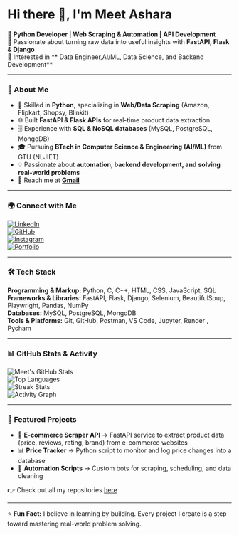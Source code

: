 # Hi there 👋, I'm Meet Ashara  

🔹 **Python Developer | Web Scraping & Automation | API Development**  
🔹 Passionate about turning raw data into useful insights with **FastAPI, Flask & Django**  
🔹 Interested in ** Data Engineer,AI/ML, Data Science, and Backend Development**  

---

### 📖 About Me  
- 🐍 Skilled in **Python**, specializing in **Web/Data Scraping** (Amazon, Flipkart, Shopsy, Blinkit)  
- 🌐 Built **FastAPI & Flask APIs** for real-time product data extraction  
- 🗄️ Experience with **SQL & NoSQL databases** (MySQL, PostgreSQL, MongoDB)  
- 🎓 Pursuing **BTech in Computer Science & Engineering (AI/ML)** from GTU (NLJIET)  
- 💡 Passionate about **automation, backend development, and solving real-world problems**  
- 📩 Reach me at **[Gmail](mailto:meetashara2003@gmail.com)**  

---

### 🌍 Connect with Me  
[![LinkedIn](https://img.shields.io/badge/LinkedIn-blue?style=for-the-badge&logo=linkedin)](https://www.linkedin.com/in/meetashara/)  
[![GitHub](https://img.shields.io/badge/GitHub-black?style=for-the-badge&logo=github)](https://github.com/meetashara31)  
[![Instagram](https://img.shields.io/badge/Instagram-purple?style=for-the-badge&logo=instagram)](https://www.instagram.com/meet_ashara/)  
[![Portfolio](https://img.shields.io/badge/Portfolio-green?style=for-the-badge&logo=firefox)](https://yourportfolio.com)  

---

### 🛠️ Tech Stack  
**Programming & Markup:** Python, C, C++, HTML, CSS, JavaScript, SQL
**Frameworks & Libraries:** FastAPI, Flask, Django, Selenium, BeautifulSoup, Playwright, Pandas, NumPy  
**Databases:** MySQL, PostgreSQL, MongoDB  
**Tools & Platforms:** Git, GitHub, Postman, VS Code, Jupyter, Render , Pycham  

---

### 📊 GitHub Stats & Activity  
![Meet's GitHub Stats](https://github-readme-stats.vercel.app/api?username=meetashara31&show_icons=true&theme=radical)  
![Top Languages](https://github-readme-stats.vercel.app/api/top-langs/?username=meetashara31&layout=compact&theme=radical)  
![Streak Stats](https://github-readme-streak-stats.herokuapp.com/?user=meetashara31&theme=radical)  
![Activity Graph](https://github-readme-activity-graph.vercel.app/graph?username=meetashara31&theme=react-dark)  

---

### 🚀 Featured Projects  
- 🔎 **E-commerce Scraper API** → FastAPI service to extract product data (price, reviews, rating, brand) from e-commerce websites  
- 📊 **Price Tracker** → Python script to monitor and log price changes into a database  
- 🤖 **Automation Scripts** → Custom bots for scraping, scheduling, and data cleaning  

👉 Check out all my repositories [here](https://github.com/meetashara31?tab=repositories)  

---

⭐ **Fun Fact:** I believe in learning by building. Every project I create is a step toward mastering real-world problem solving.  
